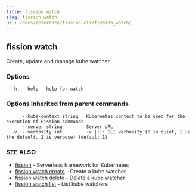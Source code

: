 ```yaml
---
title: fission watch
slug: fission_watch
url: /docs/reference/fission-cli/fission_watch/
---
```

## fission watch

Create, update and manage kube watcher

### Options

```
  -h, --help   help for watch
```

### Options inherited from parent commands

```
      --kube-context string   Kubernetes context to be used for the execution of Fission commands
      --server string         Server URL
  -v, --verbosity int         -v |:|: CLI verbosity (0 is quiet, 1 is the default, 2 is verbose) (default 1)
```

### SEE ALSO

* [fission](/docs/reference/fission-cli/fission/)	 - Serverless framework for Kubernetes
* [fission watch create](/docs/reference/fission-cli/fission_watch_create/)	 - Create a kube watcher
* [fission watch delete](/docs/reference/fission-cli/fission_watch_delete/)	 - Delete a kube watcher
* [fission watch list](/docs/reference/fission-cli/fission_watch_list/)	 - List kube watchers

